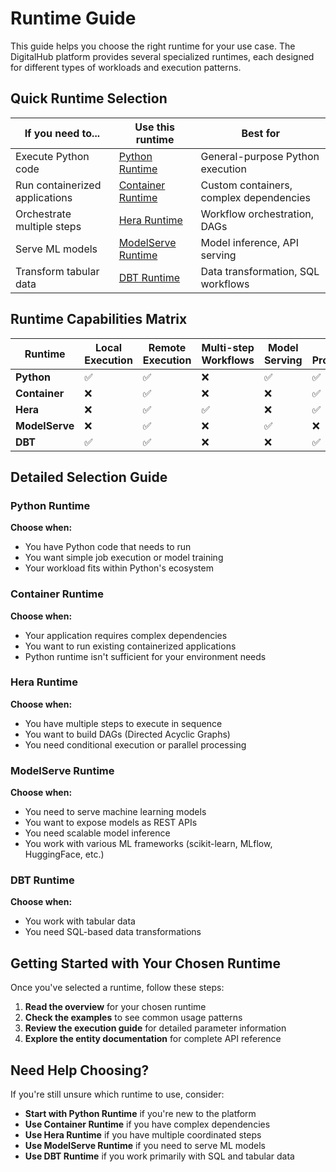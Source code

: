 # Runtime Guide

This guide helps you choose the right runtime for your use case. The DigitalHub platform provides several specialized runtimes, each designed for different types of workloads and execution patterns.

## Quick Runtime Selection

| If you need to... | Use this runtime | Best for |
|---|---|---|
| Execute Python code | [Python Runtime](../reference/runtimes/python/overview.md) | General-purpose Python execution |
| Run containerized applications | [Container Runtime](../reference/runtimes/container/overview.md) | Custom containers, complex dependencies |
| Orchestrate multiple steps | [Hera Runtime](../reference/runtimes/hera/overview.md) | Workflow orchestration, DAGs |
| Serve ML models | [ModelServe Runtime](../reference/runtimes/modelserve/overview.md) | Model inference, API serving |
| Transform tabular data | [DBT Runtime](../reference/runtimes/dbt/overview.md) | Data transformation, SQL workflows |

## Runtime Capabilities Matrix

| Runtime | Local Execution | Remote Execution | Multi-step Workflows | Model Serving | Data Processing |
|---|---|---|---|---|---|
| **Python** | ✅ | ✅ | ❌ | ✅ | ✅ |
| **Container** | ❌ | ✅ | ❌ | ❌ | ✅ |
| **Hera** | ❌ | ✅ | ✅ | ❌ | ✅ |
| **ModelServe** | ❌ | ✅ | ❌ | ✅ | ❌ |
| **DBT** | ✅ | ✅ | ❌ | ❌ | ✅ |

## Detailed Selection Guide

### Python Runtime

**Choose when:**

- You have Python code that needs to run
- You want simple job execution or model training
- Your workload fits within Python's ecosystem

### Container Runtime

**Choose when:**

- Your application requires complex dependencies
- You want to run existing containerized applications
- Python runtime isn't sufficient for your environment needs

### Hera Runtime

**Choose when:**

- You have multiple steps to execute in sequence
- You want to build DAGs (Directed Acyclic Graphs)
- You need conditional execution or parallel processing

### ModelServe Runtime

**Choose when:**

- You need to serve machine learning models
- You want to expose models as REST APIs
- You need scalable model inference
- You work with various ML frameworks (scikit-learn, MLflow, HuggingFace, etc.)

### DBT Runtime

**Choose when:**

- You work with tabular data
- You need SQL-based data transformations

## Getting Started with Your Chosen Runtime

Once you've selected a runtime, follow these steps:

1. **Read the overview** for your chosen runtime
2. **Check the examples** to see common usage patterns
3. **Review the execution guide** for detailed parameter information
4. **Explore the entity documentation** for complete API reference

## Need Help Choosing?

If you're still unsure which runtime to use, consider:

- **Start with Python Runtime** if you're new to the platform
- **Use Container Runtime** if you have complex dependencies
- **Use Hera Runtime** if you have multiple coordinated steps
- **Use ModelServe Runtime** if you need to serve ML models
- **Use DBT Runtime** if you work primarily with SQL and tabular data
